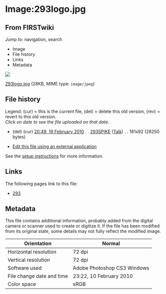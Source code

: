 # Image:293logo.jpg

## From FIRSTwiki

Jump to: navigation, search

- Image
- File history
- Links
- Metadata

![](/media/9/9f/293logo.jpg)

[293logo.jpg](/media/9/9f/293logo.jpg "293logo.jpg") (28KB, MIME type: `image/jpeg`)

## File history

Legend: (cur) = this is the current file, (del) = delete this old version, (rev) = revert to this old version.<br>
_Click on date to see the file uploaded on that date_.

- (del) (cur) [20:49, 16 February 2010](/media/9/9f/293logo.jpg "/media/9/9f/293logo.jpg") . . [293SPIKE](/index.php?title=User:293SPIKE&action=edit "User:293SPIKE") ([Talk](/index.php?title=User_talk:293SPIKE&action=edit "User talk:293SPIKE")) . . 181x92 (28250 bytes)

- [Edit this file using an external application](/index.php?title=Image:293logo.jpg&action=edit&externaledit=true&mode=file "Image:293logo.jpg")

See the [setup instructions](http://meta.wikimedia.org/wiki/Help:External_editors "http://meta.wikimedia.org/wiki/Help:External_editors") for more information.

## Links

The following pages link to this file:

- [293](293 "293")

## Metadata

This file contains additional information, probably added from the digital camera or scanner used to create or digitize it. If the file has been modified from its original state, some details may not fully reflect the modified image.

Orientation               | Normal
------------------------- | ---------------------------
Horizontal resolution     | 72 dpi
Vertical resolution       | 72 dpi
Software used             | Adobe Photoshop CS3 Windows
File change date and time | 23:22, 10 February 2010
Color space               | sRGB
